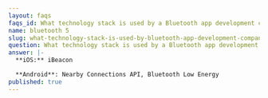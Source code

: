 ```yaml
---
layout: faqs
faqs_id: What technology stack is used by a Bluetooth app development company?
name: bluetooth 5
slug: what-technology-stack-is-used-by-bluetooth-app-development-company
question: What technology stack is used by a Bluetooth app development company?
answer: |-
  **iOS:** iBeacon

  **Android**: Nearby Connections API, Bluetooth Low Energy
published: true
---
```

